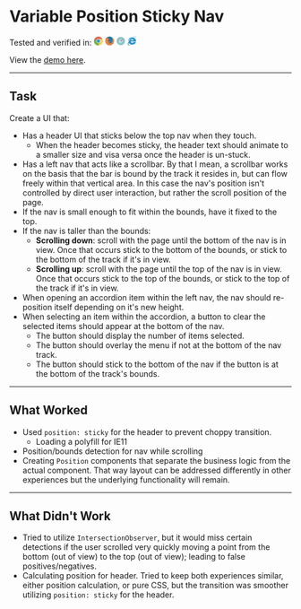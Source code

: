 # Variable Position Sticky Nav

Tested and verified in:
<img src="./docs/imgs/chrome.svg" width="16" title="Chrome" alt="chrome icon" />
<img src="./docs/imgs/firefox.svg" width="16" title="Firefox" alt="firefox icon" />
<img src="./docs/imgs/safari.svg" width="16" title="Safari" alt="safari icon" />
<img src="./docs/imgs/explorer.svg" width="16" title="IE11" alt="explorer icon" />

View the [demo here](https://the0newhoknocks.github.io/react.sticky-left-nav/).

---

## Task

Create a UI that:
- Has a header UI that sticks below the top nav when they touch.
  - When the header becomes sticky, the header text should animate to a smaller
    size and visa versa once the header is un-stuck.
- Has a left nav that acts like a scrollbar. By that I mean, a scrollbar works
  on the basis that the bar is bound by the track it resides in, but can flow
  freely within that vertical area. In this case the nav's position isn't
  controlled by direct user interaction, but rather the scroll position of the
  page.
- If the nav is small enough to fit within the bounds, have it fixed to the top.
- If the nav is taller than the bounds:
  - **Scrolling down**: scroll with the page until the bottom of the nav is in
    view. Once that occurs stick to the bottom of the bounds, or stick to the
    bottom of the track if it's in view.
  - **Scrolling up**: scroll with the page until the top of the nav is in view.
    Once that occurs stick to the top of the bounds, or stick to the top of the
    track if it's in view.
- When opening an accordion item within the left nav, the nav should re-position
  itself depending on it's new height.
- When selecting an item within the accordion, a button to clear the selected
  items should appear at the bottom of the nav.
  - The button should display the number of items selected.
  - The button should overlay the menu if not at the bottom of the nav track.
  - The button should stick to the bottom of the nav if the button is at the
    bottom of the track's bounds.

---

## What Worked

- Used `position: sticky` for the header to prevent choppy transition.
  - Loading a polyfill for IE11
- Position/bounds detection for nav while scrolling
- Creating `Position` components that separate the business logic from the
  actual component. That way layout can be addressed differently in other
  experiences but the underlying functionality will remain.

---

## What Didn't Work
- Tried to utilize `IntersectionObserver`, but it would miss certain detections
  if the user scrolled very quickly moving a point from the bottom (out of view)
  to the top (out of view); leading to false positives/negatives.
- Calculating position for header. Tried to keep both experiences similar,
  either position calculation, or pure CSS, but the transition was smoother
  utilizing `position: sticky` for the header.
